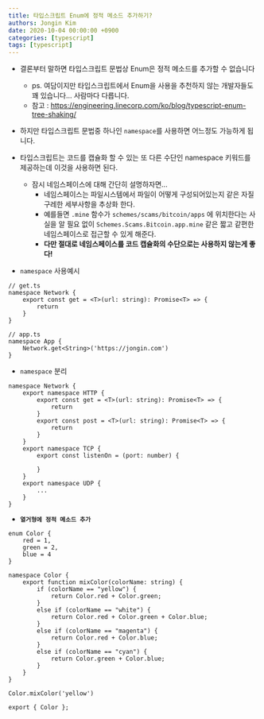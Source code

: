 ```yaml
---
title: 타입스크립트 Enum에 정적 메소드 추가하기?
authors: Jongin Kim
date: 2020-10-04 00:00:00 +0900
categories: [typescript]
tags: [typescript]
---
```

- 결론부터 말하면 타입스크립트 문법상 Enum은 정적 메소드를 추가할 수 없습니다
  - ps. 여담이지만 타입스크립트에서 Enum을 사용을 추천하지 않는 개발자들도 꽤 있습니다... 사람마다 다릅니다.
  - 참고 : https://engineering.linecorp.com/ko/blog/typescript-enum-tree-shaking/
- 하지만 타입스크립트 문법중 하나인 `namespace`를 사용하면 어느정도 가능하게 됩니다.
- 타입스크립트는 코드를 캡슐화 할 수 있는 또 다른 수단인 namespace 키워드를 제공하는데 이것을 사용하면 된다.
  - 잠시 네임스페이스에 대해 간단히 설명하자면...
    - 네임스페이스는 파일시스템에서 파일이 어떻게 구성되어있는지 같은 자질구레한 세부사항을 추상화 한다.
    - 예를들면 `.mine` 함수가 `schemes/scams/bitcoin/apps` 에 위치한다는 사실을 알 필요 없이 `Schemes.Scams.Bitcoin.app.mine` 같은 짧고 같편한 네임스페이스로 접근할 수 있게 해준다.
    - **다만 절대로 네임스페이스를 코드 캡슐화의 수단으로는 사용하지 않는게 좋다!**

- `namespace` 사용예시
```tsx
// get.ts
namespace Network {
    export const get = <T>(url: string): Promise<T> => {
        return
    }
}

// app.ts
namespace App {
    Network.get<String>('https://jongin.com')
}
```

- `namespace` 분리
```tsx
namespace Network {
    export namespace HTTP {
        export const get = <T>(url: string): Promise<T> => {
            return
        }
        export const post = <T>(url: string): Promise<T> => {
            return
        }
    }
    export namespace TCP {
        export const listenOn = (port: number) {

        }
    }
    export namespace UDP {
        ...
    }
}
```

- **`열거형에 정적 메소드 추가`**

```tsx
enum Color {
    red = 1,
    green = 2,
    blue = 4
}

namespace Color {
    export function mixColor(colorName: string) {
        if (colorName == "yellow") {
            return Color.red + Color.green;
        }
        else if (colorName == "white") {
            return Color.red + Color.green + Color.blue;
        }
        else if (colorName == "magenta") {
            return Color.red + Color.blue;
        }
        else if (colorName == "cyan") {
            return Color.green + Color.blue;
        }
    }
}

Color.mixColor('yellow')

export { Color };
```
